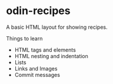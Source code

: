 # odin-recipes

A basic HTML layout for showing recipes.

Things to learn

-   HTML tags and elements
-   HTML nesting and indentation
-   Lists
-   Links and Images
-   Commit messages
